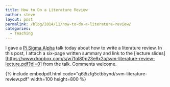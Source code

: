 ```yaml
---
title: How to Do a Literature Review
author: steve
layout: post
permalink: /blog/2014/11/how-to-do-a-literature-review/
categories:
  - Teaching
---
```

I gave a [Pi Sigma Alpha][1] talk today about how to write a literature review. In this post, I attach a six-page written summary and link to the [lecture slides][https://www.dropbox.com/s/w7fql80p23e6x2a/svm-literature-review-lecture.pdf?dl=0] from the talk. Comments welcome.

{% include embedpdf.html code="q6j5zfg5ctbbynd/svm-literature-review.pdf" width=100 height=800 %}

 [1]: http://svmiller.com/for-students/pi-sigma-alpha/
 [2]: http://svmiller.com/wp-content/uploads/svm-literature-review.pdf
 [3]: http://svmiller.com/wp-content/uploads/svm-literature-review-lecture.pdf
